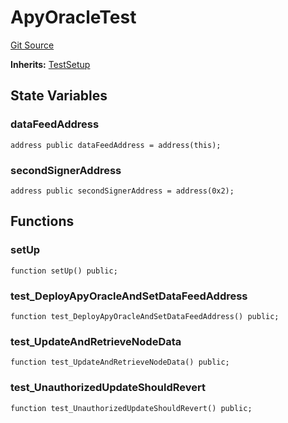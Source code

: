 # ApyOracleTest
[Git Source](https://github.com-VargaElod23/Lara-staking/liquid-staking/blob/93907a3b8fb9a6839cf7eb3e681388f7e558b230/contracts/test/ApyOracle.t.sol)

**Inherits:**
[TestSetup](/contracts/test/SetUp.t.sol/abstract.TestSetup.md)


## State Variables
### dataFeedAddress

```solidity
address public dataFeedAddress = address(this);
```


### secondSignerAddress

```solidity
address public secondSignerAddress = address(0x2);
```


## Functions
### setUp


```solidity
function setUp() public;
```

### test_DeployApyOracleAndSetDataFeedAddress


```solidity
function test_DeployApyOracleAndSetDataFeedAddress() public;
```

### test_UpdateAndRetrieveNodeData


```solidity
function test_UpdateAndRetrieveNodeData() public;
```

### test_UnauthorizedUpdateShouldRevert


```solidity
function test_UnauthorizedUpdateShouldRevert() public;
```

